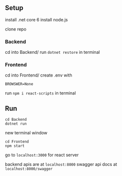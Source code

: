## Setup

install .net core 6
install node.js

clone repo

### Backend
cd into Backend/
run `dotnet restore` in terminal

### Frontend

cd into Frontend/
create .env with
```
BROWSWER=None
```
run `npm i react-scripts` in terminal

## Run
```
cd Backend
dotnet run
```
new terminal window

```
cd Frontend
npm start
```
go to `localhost:3000` for react server

backend apis are at `localhost:8000`
swagger api docs at `localhost:8000/swagger`